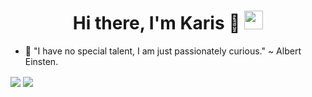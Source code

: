 
<h1 align="center">Hi there, I'm Karis 👋 <img src="https://raw.githubusercontent.com/aemmadi/aemmadi/master/wave.gif" width="30px"></h1> 

- 🔭 "I have no special talent, I am just passionately curious." ~ Albert Einsten.

<img align="center" src="https://media.giphy.com/media/26u4nJPf0JtQPdStq/giphy.gif" />

<a href="https://github.com/Carrieukie">
  <img align="center" src="https://github-readme-stats.anuraghazra1.vercel.app/api/top-langs/?username=Carrieukie&layout=compact&theme=radical" />
</a>
